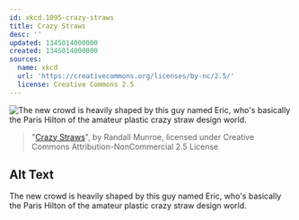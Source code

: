 ```yaml
---
id: xkcd.1095-crazy-straws
title: Crazy Straws
desc: ''
updated: 1345014000000
created: 1345014000000
sources:
  name: xkcd
  url: 'https://creativecommons.org/licenses/by-nc/2.5/'
  license: Creative Commons 2.5
---
```

![The new crowd is heavily shaped by this guy named Eric, who's basically the Paris Hilton of the amateur plastic crazy straw design world.](https://imgs.xkcd.com/comics/crazy_straws.png)
> "[Crazy Straws](https://xkcd.com/1095/)", by Randall Munroe, licensed under Creative Commons Attribution-NonCommercial 2.5 License

## Alt Text
The new crowd is heavily shaped by this guy named Eric, who's basically the Paris Hilton of the amateur plastic crazy straw design world.
